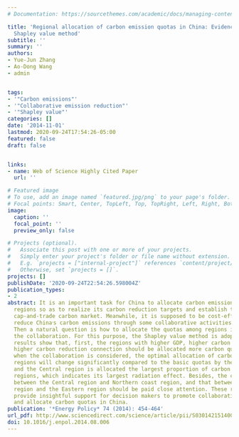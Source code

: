 ```yaml
---
# Documentation: https://sourcethemes.com/academic/docs/managing-content/

title: 'Regional allocation of carbon emission quotas in China: Evidence from the
  Shapley value method'
subtitle: ''
summary: ''
authors:
- Yue-Jun Zhang
- Ao-Dong Wang
- admin


tags:
- '"Carbon emissions"'
- '"Collaborative emission reduction"'
- '"Shapley value"'
categories: []
date: '2014-11-01'
lastmod: 2020-09-24T17:54:26-05:00
featured: false
draft: false


links:
- name: Web of Science Highly Cited Paper
  url: ''

# Featured image
# To use, add an image named `featured.jpg/png` to your page's folder.
# Focal points: Smart, Center, TopLeft, Top, TopRight, Left, Right, BottomLeft, Bottom, BottomRight.
image:
  caption: ''
  focal_point: ''
  preview_only: false

# Projects (optional).
#   Associate this post with one or more of your projects.
#   Simply enter your project's folder or file name without extension.
#   E.g. `projects = ["internal-project"]` references `content/project/deep-learning/index.md`.
#   Otherwise, set `projects = []`.
projects: []
publishDate: '2020-09-24T22:54:26.598004Z'
publication_types:
- 2
abstract: It is an important task for China to allocate carbon emission quotas among
  regions so as to realize its carbon reduction targets and establish the national
  cap-and-trade carbon market. Meanwhile, it is supposed to be cost-effective to jointly
  reduce China׳s carbon emissions through some collaborative activities among regions.
  Then a natural question is how to allocate the quotas among regions in light of
  the collaboration. For this purpose, the Shapley value method is adopted and the
  results show that, first, the regions with higher GDP, higher carbon outflow and
  higher carbon reduction connection should be allocated more carbon quotas. Moreover,
  when the collaboration is considered, the optimal allocation of carbon quotas among
  regions will change significantly compared to the basic quotas by the entropy method;
  and the Central region is allocated the largest proportion of carbon quota among
  regions, which indicates its largest radiation effect. Besides, the collaboration
  between the Central region and Northern coast region, and that between the Central
  region and the Eastern region should be paid close attention. These results may
  provide insightful support for decision makers to promote collaborative carbon reduction
  and allocate carbon quotas in China.
publication: '*Energy Policy* 74 (2014): 454-464'
url_pdf: http://www.sciencedirect.com/science/article/pii/S0301421514004595
doi: 10.1016/j.enpol.2014.08.006
---
```


